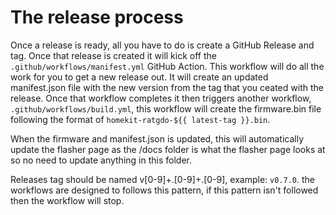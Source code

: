 The release process
===

Once a release is ready, all you have to do is create a GitHub Release and tag. Once that release is created it will kick off the `.github/workflows/manifest.yml` GitHub Action. This workflow will do all the work for you to get a new release out. It will create an updated manifest.json file with the new version from the tag that you ceated with the release. Once that workflow completes it then triggers another workflow, `.github/workflows/build.yml`, this workflow will create the firmware.bin file following the format of `homekit-ratgdo-${{ latest-tag }}.bin`.

When the firmware and manifest.json is updated, this will automatically update the flasher page as the /docs folder is what the flasher page looks at so no need to update anything in this folder.

Releases tag should be named v[0-9]+.[0-9]+.[0-9], example: `v0.7.0`. the workflows are designed to follows this pattern, if this pattern isn't followed then the workflow will stop.
